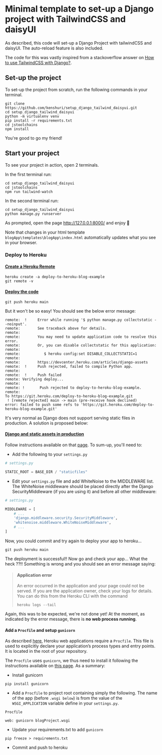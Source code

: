 # Minimal template to set-up a Django project with TailwindCSS and daisyUI

As described, this code will set-up a Django Project with tailwindCSS and daisyUI. The auto-reload feature is also included.

The code for this was vastly inspired from a stackoverflow answer on [How to use TailwindCSS with Django?](https://stackoverflow.com/questions/63392426/how-to-use-tailwindcss-with-django#63392427).

## Set-up the project

To set-up the project from scratch, run the following commands in your terminal.

```shell
git clone https://github.com/kenshuri/setup_django_tailwind_daisyui.git
cd setup_django_tailwind_daisyui
python -m virtualenv venv
pip install -r requirements.txt
cd jstoolchains
npm install
```

You're good to go my friend!

## Start your project 

To see your project in action, open 2 terminals.

In the first terminal run:
```shell
cd setup_django_tailwind_daisyui
cd jstoolchains
npm run tailwind-watch
```

In the second terminal run:
```
cd setup_django_tailwind_daisyui
python manage.py runserver
```

As prompted, open the page http://127.0.0.1:8000/ and enjoy 🚀

Note that changes in your html template `blogApp\templates\blogApp\index.html` automatically updates what you see in your browser.

### Deploy to Heroku

#### [Create a Heroku Remote](https://devcenter.heroku.com/articles/git#create-a-heroku-remote)

```shell
heroku create -a deploy-to-heroku-blog-example
git remote -v
```

#### [Deploy the code](https://devcenter.heroku.com/articles/git#deploy-your-code)

```shell
git push heroku main
```

But it won't be so easy! You should see the below error message:
```
remote:  !     Error while running '$ python manage.py collectstatic --noinput'.
remote:        See traceback above for details.
remote:
remote:        You may need to update application code to resolve this error.
remote:        Or, you can disable collectstatic for this application:
remote:
remote:           $ heroku config:set DISABLE_COLLECTSTATIC=1
remote:
remote:        https://devcenter.heroku.com/articles/django-assets
remote:  !     Push rejected, failed to compile Python app.
remote: 
remote:  !     Push failed
remote: Verifying deploy...
remote:
remote: !       Push rejected to deploy-to-heroku-blog-example.
remote:
To https://git.heroku.com/deploy-to-heroku-blog-example.git
 ! [remote rejected] main -> main (pre-receive hook declined)
error: failed to push some refs to 'https://git.heroku.com/deploy-to-heroku-blog-example.git'
```

It's very normal as Django does not support serving static files in production. A solution is proposed below:

#### [Django and static assets in production](https://devcenter.heroku.com/articles/django-assets)

Follow instructions available on that [page](https://whitenoise.evans.io/en/stable/django.html). To sum-up, you'll need to:

- Add the following to your `settings.py`
```python
# settings.py

STATIC_ROOT = BASE_DIR / "staticfiles"
```

- Edit your `settings.py` file and add WhiteNoise to the MIDDLEWARE list. The WhiteNoise middleware should be placed directly after the Django SecurityMiddleware (if you are using it) and before all other middleware:
```python
# settings.py

MIDDLEWARE = [
    # ...
    'django.middleware.security.SecurityMiddleware',
    'whitenoise.middleware.WhiteNoiseMiddleware',
    # ...
]
```

Now, you could commit and try again to deploy your app to heroku...

```shell
git push heroku main
```

The deployment is successful!! Now go and check your app... What the heck ??!! Something is wrong and you should see an error message saying:
>#### Application error
>
>An error occurred in the application and your page could not be served. If you are the application owner, check your logs for details. You can do this from the Heroku CLI with the command
>
>`heroku logs --tail`

Again, this was to be expected, we're not done yet! At the moment, as indicated by the error message, there is **no web process running**.

#### Add a `Procfile` and setup `gunicorn`

As described [here](https://devcenter.heroku.com/articles/django-app-configuration), Heroku web applications require a `Procfile`. This file is used to explicitly declare your application’s process types and entry points. It is located in the root of your repository.

The `Procfile` uses `gunicorn`, we thus need to install it following the instructions available on [this page](https://devcenter.heroku.com/articles/django-app-configuration). As a summary:

- Install gunicorn
```shell
pip install gunicorn
```

- Add a `Procfile` to project root containing simply the following. The name of the app (before `.wsgi below`) is from the value of the `WSGI_APPLICATION` variable define in your `settings.py`.
```text
Procfile

web: gunicorn blogProject.wsgi
```

- Update your requirements.txt to add `gunicorn`
```shell
pip freeze > requirements.txt
```

- Commit and push to heroku


